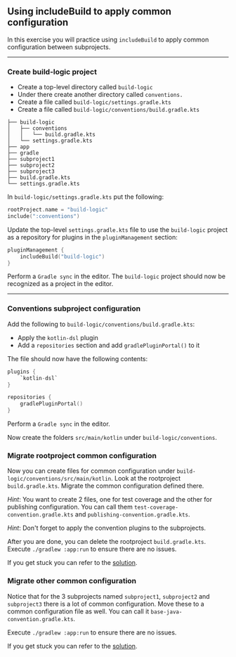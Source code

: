 ## Using includeBuild to apply common configuration

In this exercise you will practice using `includeBuild` to apply common
configuration between subprojects.

---
### Create build-logic project

* Create a top-level directory called `build-logic`
* Under there create another directory called `conventions.`
* Create a file called `build-logic/settings.gradle.kts`
* Create a file called `build-logic/conventions/build.gradle.kts`

```
├── build-logic
│   ├── conventions
│   │   └── build.gradle.kts
│   └── settings.gradle.kts
├── app
├── gradle
├── subproject1
├── subproject2
├── subproject3
├── build.gradle.kts 
└── settings.gradle.kts
```

In `build-logic/settings.gradle.kts` put the following:

```kotlin
rootProject.name = "build-logic"
include(":conventions")
```

Update the top-level `settings.gradle.kts` file to use the `build-logic` project
as a repository for plugins in the `pluginManagement` section:

```kotlin
pluginManagement {
    includeBuild("build-logic")
}
```

Perform a `Gradle sync` in the editor. The `build-logic` project should now be
recognized as a project in the editor.

---
### Conventions subproject configuration

Add the following to `build-logic/conventions/build.gradle.kts`:
* Apply the `kotlin-dsl` plugin
* Add a `repositories` section and add `gradlePluginPortal()` to it

The file should now have the following contents:

```kotlin
plugins {
    `kotlin-dsl`
}

repositories {
    gradlePluginPortal()
}
```

Perform a `Gradle sync` in the editor.

Now create the folders `src/main/kotlin` under `build-logic/conventions`.

### Migrate rootproject common configuration

Now you can create files for common configuration under `build-logic/conventions/src/main/kotlin`.
Look at the rootproject `build.gradle.kts`. Migrate the common configuration defined
there.

*Hint*: You want to create 2 files, one for test coverage and the other for
publishing configuration. You can call them `test-coverage-convention.gradle.kts`
and `publishing-convention.gradle.kts`.

*Hint*: Don't forget to apply the convention plugins to the subprojects.

After you are done, you can delete the rootproject `build.gradle.kts`.
Execute `./gradlew :app:run` to ensure there are no issues.

If you get stuck you can refer to the [solution](solution/).

### Migrate other common configuration

Notice that for the 3 subprojects named `subproject1`, `subproject2` and `subproject3`
there is a lot of common configuration. Move these to a common configuration file
as well. You can call it `base-java-convention.gradle.kts`.

Execute `./gradlew :app:run` to ensure there are no issues.

If you get stuck you can refer to the [solution](solution/).
